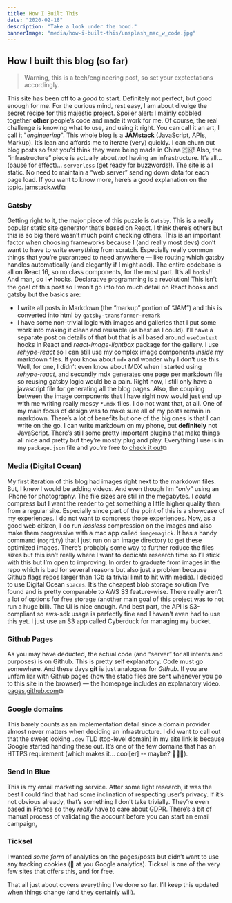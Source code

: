 ```yaml
---
title: How I Built This
date: "2020-02-18"
description: "Take a look under the hood."
bannerImage: "media/how-i-built-this/unsplash_mac_w_code.jpg"
---
```


## How I built this blog (so far)

> Warning, this is a tech/engineering post, so set your exptectations accordingly.

This site has been off to a _good_ to start. Definitely not perfect, but good enough for me. For the curious mind, rest easy, I am about divulge the secret recipe for this majestic project. Spoiler alert: I mainly cobbled together **other** people’s code and made it work for me. Of course, the real challenge is knowing what to use, and using it right. You can call it an art, I call it "_engineering_". This whole blog is a **JAMstack** (JavaScript, APIs, Markup). It’s lean and affords me to iterate (very) quickly. I can churn out blog posts so fast you’d think they were being made in China 🇨🇳! Also, the “infrastructure” piece is actually about _not_ having an infrastructure. It’s all… (pause for effect)… `serverless` (get ready for buzzwords!). The site is all static. No need to maintain a “web server” sending down data for each page load. If you want to know more, here’s a good explanation on the topic. [jamstack.wtf](~https://jamstack.wtf/~)⧉

### Gatsby

Getting right to it, the major piece of this puzzle is `Gatsby`. This is a really popular static site generator that’s based on React. I think there’s others but this is so big there wasn’t much point checking others. This is an important factor when choosing frameworks because I (and really most devs) don’t want to have to write _everything_ from scratch. Especially really common things that you’re guaranteed to need anywhere — like routing which gatsby handles automatically (and elegantly if I might add). The entire codebase is all on React 16, so no class components, for the most part. It’s all `hooks`!! And man, do I 💕 hooks. Declarative programming is a revolution! This isn’t the goal of this post so I won’t go into too much detail on React hooks and gatsby but the basics are:

- I write all posts in Markdown (the “markup” portion of “JAM”) and this is converted into html by `gatsby-transformer-remark`
- I have some non-trivial logic with images and galleries that I put some work into making it clean and reusable (as best as I could). I’ll have a separate post on details of that but that is all based around `useContext` hooks in React and _react-image-lightbox_ package for the gallery. I use _rehype-react_ so I can still use my complex image components _inside_ my markdown files. If you know about `mdx` and wonder why I don’t use this. Well, for one, I didn’t even know about MDX when I started using _rehype-react_, and secondly mdx generates one page per markdown file so reusing gatsby logic would be a pain. Right now, I still only have a javascript file for generating all the blog pages. Also, the coupling between the image components that I have right now would just end up with me writing really messy `*.mdx` files. I do not want that, at all. One of my main focus of design was to make sure all of my posts remain in markdown. There’s a lot of benefits but one of the big ones is that I can write on the go. I can write markdown on my phone, but **definitely** not JavaScript. There’s still some pretty important plugins that make things all nice and pretty but they’re mostly plug and play. Everything I use is in my `package.json` file and you’re free to [check it out](~https://github.com/dshomoye/dshomoye.github.io/blob/gatsby/package.json~)⧉

### Media (Digital Ocean)

My first iteration of this blog had images right next to the markdown files. But, I knew I would be adding videos. And even though I’m “_only_” using an iPhone for photography. The file sizes are still in the megabytes. I _could_ compress but I want the reader to get something a little higher quality than from a regular site. Especially since part of the point of this is a showcase of my experiences. I do not want to compress those experiences. Now, as a good web citizen, I do run _lossless_ compression on the images and also make them progressive with a mac app called `imagemagick`. It has a handy command (`mogrify`) that I just run on an image directory to get these optimized images. There’s probably some way to further reduce the files sizes but this isn’t really where I want to dedicate research time so I’ll stick with this but I’m open to improving. In order to graduate from images in the repo which is bad for several reasons but also just a problem because Github flags repos larger than 1Gb (a trivial limit to hit with media). I decided to use Digital Ocean `spaces`. It’s the cheapest blob storage solution I’ve found and is pretty comparable to AWS S3 feature-wise. There really aren’t a lot of options for free storage (another main goal of this project was to not run a huge bill). The UI is nice enough. And best part, the API is S3-compliant so aws-sdk usage is perfectly fine and I haven’t even had to use this yet. I just use an S3 app called Cyberduck for managing my bucket.

### Github Pages

As you may have deducted, the actual code (and “server” for all intents and purposes) is on Github. This is pretty self explanatory. Code must go somewhere. And these days **git** is just analogous for _Github_. If you are unfamiliar with Github pages (how the static files are sent whenever you go to this site in the browser) — the homepage includes an explanatory video. [pages.github.com](~https://pages.github.com/~)⧉

### Google domains

This barely counts as an implementation detail since a domain provider almost never matters when deciding an infrastructure. I did want to call out that the sweet looking `.dev` TLD (top-level domain) in my site link is because Google started handing these out. It’s one of the few domains that has an HTTPS requirement (which makes it... cool[er] -- maybe? 🤷🏾‍♂️).

### Send In Blue

This is my email marketing service. After some light research, it was the best I could find that had some inclination of respecting user’s privacy. If it’s not obvious already, that’s something I don’t take trivially. They’re even based in France so they _really_ have to care about GDPR. There’s a bit of manual process of validating the account before you can start an email campaign,

### Ticksel

I wanted _some form_ of analytics on the pages/posts but didn’t want to use any tracking cookies (👀 at you Google analytics). Ticksel is one of the very few sites that offers this, and for free.

That all just about covers everything I’ve done so far. I’ll keep this updated when things change (and they certainly will).
